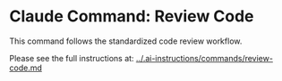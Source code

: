 # Claude Command: Review Code

This command follows the standardized code review workflow.

Please see the full instructions at: [../.ai-instructions/commands/review-code.md](../.ai-instructions/commands/review-code.md)